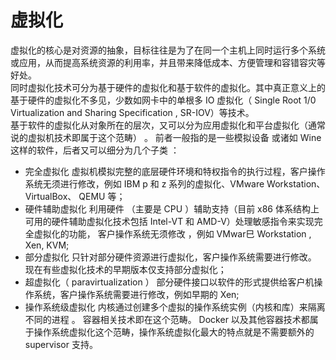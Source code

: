 # 虚拟化
虚拟化的核心是对资源的抽象，目标往往是为了在同一个主机上同时运行多个系统或应用，从而提高系统资源的利用率，并且带来降低成本、方便管理和容错容灾等
好处。  
同时虚拟化技术可分为基于硬件的虚拟化和基于软件的虚拟化。其中真正意义上的基于硬件的虚拟化不多见，少数如网卡中的单根多 IO 虚拟化（ Single Root 1/0
Virtualization and Sharing Specification , SR-IOV）等技术。  
基于软件的虚拟化从对象所在的层次，又可以分为应用虚拟化和平台虚拟化（通常说的虚拟机技术即属于这个范畴） 。 前者一般指的是一些模拟设备
或诸如 Wine 这样的软件，后者又可以细分为几个子类 ：  
- 完全虚拟化
  虚拟机模拟完整的底层硬件环境和特权指令的执行过程，客户操作系统无须进行修改，例如 IBM p 和 z 系列的虚拟化、VMware Workstation、VirtualBox、
  QEMU 等；
- 硬件辅助虚拟化
  利用硬件 （主要是 CPU ）辅助支持（目前 x86 体系结构上可用的硬件辅助虚拟化技术包括 Intel-VT 和 AMD-V）处理敏感指令来实现完全虚拟化的功能，
  客户操作系统无须修改 ，例如 VMwar巳 Workstation , Xen, KVM;
- 部分虚拟化
  只针对部分硬件资源进行虚拟化，客户操作系统需要进行修改。 现在有些虚拟化技术的早期版本仅支持部分虚拟化；
- 超虚拟化（ paravirtualization ）
  部分硬件接口以软件的形式提供给客户机操作系统，客户操作系统需要进行修改，例如早期的 Xen;
- 操作系统级虚拟化
  内核通过创建多个虚拟的操作系统实例（内核和库）来隔离不同的进程 。 容器相关技术即在这个范畴。
Docker 以及其他容器技术都属于操作系统虚拟化这个范畴，操作系统虚拟化最大的特点就是不需要额外的 supervisor 支持。  
